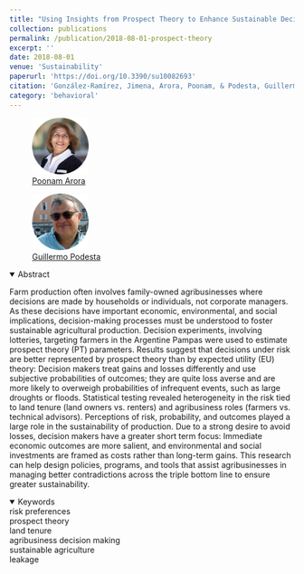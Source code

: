 ```yaml
---
title: "Using Insights from Prospect Theory to Enhance Sustainable Decision Making by Agribusinesses in Argentina"
collection: publications
permalink: /publication/2018-08-01-prospect-theory
excerpt: ''
date: 2018-08-01
venue: 'Sustainability'
paperurl: 'https://doi.org/10.3390/su10082693'
citation: 'González-Ramírez, Jimena, Arora, Poonam, & Podesta, Guillermo. (2018). &quot;Using Insights from Prospect Theory to Enhance Sustainable Decision Making by Agribusinesses in Argentina.&quot; <i>Sustainability</i>. 10(8).'
category: 'behavioral'
---
```


<body>
<div class="image-container">
        <figure>
            <img src="/images/co-authors/poonam_arora.png" alt="Cathy" width="100" height="auto">
            <figcaption><a href="https://www.qu.edu/faculty-and-staff/poonam-arora/" target="_blank">Poonam Arora</a></figcaption>
        </figure>
        <figure>
            <img src="/images/co-authors/guillermo_podesta.png" alt="Image 2" width="100" height="auto">
            <figcaption><a href="https://scholar.google.com/citations?user=w6Z0kScAAAAJ&hl=en" target="_blank">Guillermo Podesta</a></figcaption>
        </figure>
        <!-- Add more images as needed -->
    </div>
</body>


<details open>
<summary>
Abstract
</summary>

Farm production often involves family-owned agribusinesses where decisions are made by households or individuals, not corporate managers. As these decisions have important economic, environmental, and social implications, decision-making processes must be understood to foster sustainable agricultural production. Decision experiments, involving lotteries, targeting farmers in the Argentine Pampas were used to estimate prospect theory (PT) parameters. Results suggest that decisions under risk are better represented by prospect theory than by expected utility (EU) theory: Decision makers treat gains and losses differently and use subjective probabilities of outcomes; they are quite loss averse and are more likely to overweigh probabilities of infrequent events, such as large droughts or floods. Statistical testing revealed heterogeneity in the risk tied to land tenure (land owners vs. renters) and agribusiness roles (farmers vs. technical advisors). Perceptions of risk, probability, and outcomes played a large role in the sustainability of production. Due to a strong desire to avoid losses, decision makers have a greater short term focus: Immediate economic outcomes are more salient, and environmental and social investments are framed as costs rather than long-term gains. This research can help design policies, programs, and tools that assist agribusinesses in managing better contradictions across the triple bottom line to ensure greater sustainability.

</details>

<details open>
<summary>
Keywords
</summary>
risk preferences <br>
prospect theory <br> 
land tenure <br> 
agribusiness decision making <br>
sustainable agriculture <br>
leakage <br>

<br>

</details>

